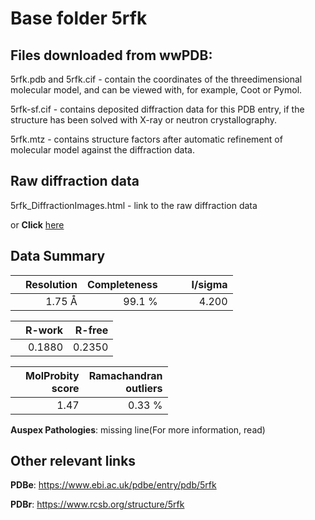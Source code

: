 # Base folder 5rfk

## Files downloaded from wwPDB:

5rfk.pdb and 5rfk.cif - contain the coordinates of the threedimensional molecular model, and can be viewed with, for example, Coot or Pymol.

5rfk-sf.cif - contains deposited diffraction data for this PDB entry, if the structure has been solved with X-ray or neutron crystallography.

5rfk.mtz - contains structure factors after automatic refinement of molecular model against the diffraction data.

## Raw diffraction data

5rfk_DiffractionImages.html - link to the raw diffraction data 

or **Click** [here](https://zenodo.org/record/3731400) 

## Data Summary
|   | Resolution | Completeness| I/sigma |
|---|-------------:|----------------:|--------------:|
|   |1.75 Å|99.1  %|<img width=50/>4.200|

|   | **R-work**| **R-free**   
|---|-------------:|----------------:|           
||  0.1880|  0.2350|

|   |**MolProbity<br>score**| **Ramachandran<br>outliers** 
|---|-------------:|----------------:|
||  1.47|  0.33 %|

**Auspex Pathologies**: missing line(For more information, read)

 



## Other relevant links 
**PDBe**:  https://www.ebi.ac.uk/pdbe/entry/pdb/5rfk
 
**PDBr**: https://www.rcsb.org/structure/5rfk 

